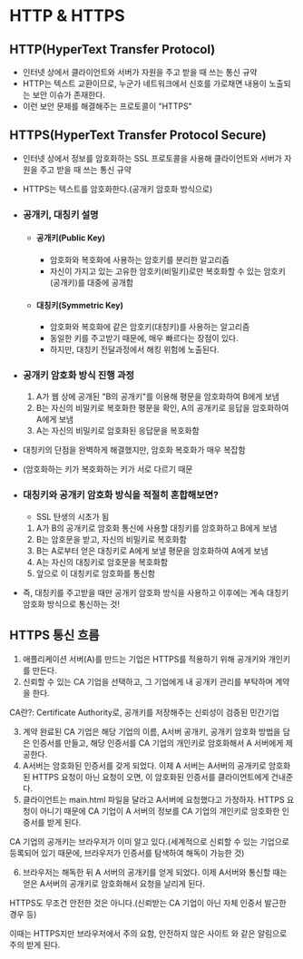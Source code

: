 # HTTP & HTTPS

## HTTP(HyperText Transfer Protocol)
- 인터넷 상에서 클라이언트와 서버가 자원을 주고 받을 때 쓰는 통신 규약
- HTTP는 텍스트 교환이므로, 누군가 네트워크에서 신호를 가로채면 내용이 노출되는 보안 이슈가 존재한다.
- 이런 보안 문제를 해결해주는 프로토콜이 "HTTPS"

## HTTPS(HyperText Transfer Protocol Secure)
- 인터넷 상에서 정보를 암호화하는 SSL 프로토콜을 사용해 클라이언트와 서버가 자원을 주고 받을 때 쓰는 통신 규약
- HTTPS는 텍스트를 암호화한다.(공개키 암호화 방식으로)

- ### 공개키, 대칭키 설명 
  - #### 공개키(Public Key)
    - 암호화와 복호화에 사용하는 암호키를 분리한 알고리즘
    - 자신이 가지고 있는 고유한 암호키(비밀키)로만 복호화할 수 있는 암호키(공개키)를 대중에 공개함
  - #### 대칭키(Symmetric Key)
    - 암호화와 복호화에 같은 암호키(대칭키)를 사용하는 알고리즘
    - 동일한 키를 주고받기 때문에, 매우 빠르다는 장점이 있다.
    - 하지만, 대칭키 전달과정에서 해킹 위험에 노출된다.
- ### 공개키 암호화 방식 진행 과정
  1. A가 웹 상에 공개된 "B의 공개키"를 이용해 평문을 암호화하여 B에게 보냄
  2. B는 자신의 비밀키로 복호화한 평문을 확인, A의 공개키로 응답을 암호화하여 A에게 보냄
  3. A는 자신의 비밀키로 암호화된 응답문을 복호화함 

- 대칭키의 단점을 완벽하게 해결했지만, 암호화 복호화가 매우 복잡함
- (암호화하는 키가 복호화하는 키가 서로 다르기 때문
- ### 대칭키와 공개키 암호화 방식을 적절히 혼합해보면?
  - SSL 탄생의 시초가 됨
  1. A가 B의 공개키로 암호화 통신에 사용할 대칭키를 암호화하고 B에게 보냄
  2. B는 암호문을 받고, 자신의 비밀키로 복호화함
  3. B는 A로부터 얻은 대칭키로 A에게 보낼 평문을 암호화하여 A에게 보냄
  4. A는 자신의 대칭키로 암호문을 복호화함
  5. 앞으로 이 대칭키로 암호화를 통신함
- 즉, 대칭키를 주고받을 때만 공개키 암호화 방식을 사용하고 이후에는 계속 대칭키 암호화 방식으로 통신하는 것!

## HTTPS 통신 흐름
1. 애플리케이션 서버(A)를 만드는 기업은 HTTPS를 적용하기 위해 공개키와 개인키를 만든다.
2. 신뢰할 수 있는 CA 기업을 선택하고, 그 기업에게 내 공개키 관리를 부탁하며 계약을 한다.

CA란?: Certificate Authority로, 공개키를 저장해주는 신뢰성이 검증된 민간기업

3. 계약 완료된 CA 기업은 해당 기업의 이름, A서버 공개키, 공개키 암호화 방법을 담은 인증서를 만들고, 해당 인증서를 CA 기업의 개인키로 암호화해서 A 서버에게 제공한다.
4. A서버는 암호화된 인증서를 갖게 되었다. 이제 A 서버는 A서버의 공개키로 암호화된 HTTPS 요청이 아닌 요청이 오면, 이 암호화된 인증서를 클라이언트에게 건내준다.
5. 클라이언트는 main.html 파일을 달라고 A서버에 요청했다고 가정하자. HTTPS 요청이 아니기 때문에 CA 기업이 A 서버의 정보를 CA 기업의 개인키로 암호화한 인증서를 받게 된다.

CA 기업의 공개키는 브라우저가 이미 알고 있다.(세계적으로 신뢰할 수 있는 기업으로 등록되어 있기 때문에, 브라우저가 인증서를 탐색하여 해독이 가능한 것)

6. 브라우저는 해독한 뒤 A 서버의 공개키를 얻게 되었다. 이제 A서버와 통신할 때는 얻은 A서버의 공개키로 암호화해서 요청을 날리게 된다.

HTTPS도 무조건 안전한 것은 아니다.(신뢰받는 CA 기업이 아닌 자체 인증서 발근한 경우 등)

이때는 HTTPS지만 브라우저에서 주의 요함, 안전하지 않은 사이트 와 같은 알림으로 주의 받게 된다.
